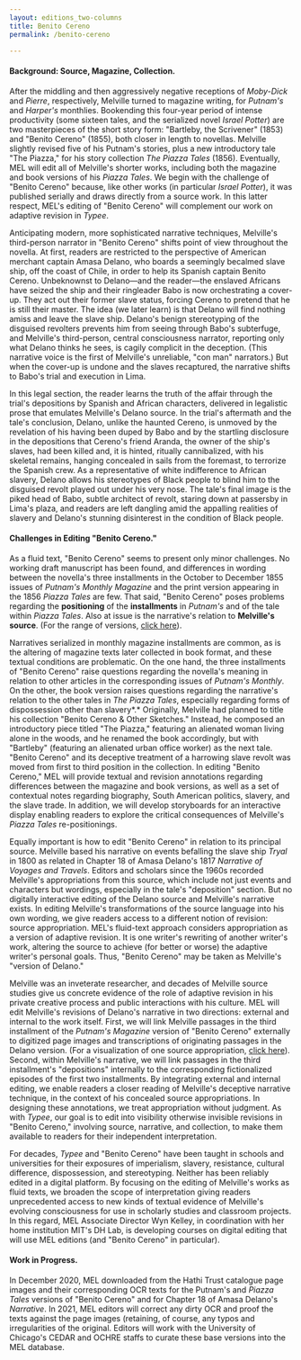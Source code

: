 ```yaml
---
layout: editions_two-columns
title: Benito Cereno
permalink: /benito-cereno

---
```


#### Background: Source, Magazine, Collection.

After the middling and then aggressively negative receptions of
*Moby-Dick* and *Pierre*, respectively, Melville turned to magazine
writing, for *Putnam's* and *Harper's* monthlies. Bookending this
four-year period of intense productivity (some sixteen tales, and the
serialized novel *Israel Potter*) are two masterpieces of the short
story form: "Bartleby, the Scrivener" (1853) and "Benito Cereno" (1855),
both closer in length to novellas. Melville slightly revised five of his
Putnam's stories, plus a new introductory tale "The Piazza," for his
story collection *The Piazza Tales* (1856). Eventually, MEL will edit
all of Melville's shorter works, including both the magazine and book
versions of his *Piazza Tales*. We begin with the challenge of "Benito
Cereno" because, like other works (in particular *Israel Potter*), it
was published serially and draws directly from a source work. In this
latter respect, MEL's editing of "Benito Cereno" will complement our
work on adaptive revision in *Typee*.

Anticipating modern, more sophisticated narrative techniques, Melville's
third-person narrator in "Benito Cereno" shifts point of view throughout
the novella. At first, readers are restricted to the perspective of
American merchant captain Amasa Delano, who boards a seemingly becalmed
slave ship, off the coast of Chile, in order to help its Spanish captain
Benito Cereno. Unbeknownst to Delano—and the reader—the enslaved
Africans have seized the ship and their ringleader Babo is now
orchestrating a cover-up. They act out their former slave status,
forcing Cereno to pretend that he is still their master. The idea (we
later learn) is that Delano will find nothing amiss and leave the slave
ship. Delano's benign stereotyping of the disguised revolters prevents
him from seeing through Babo's subterfuge, and Melville's third-person,
central consciousness narrator, reporting only what Delano thinks he
sees, is cagily complicit in the deception. (This narrative voice is the
first of Melville's unreliable, "con man" narrators.) But when the
cover-up is undone and the slaves recaptured, the narrative shifts to
Babo's trial and execution in Lima.

In this legal section, the reader learns the truth of the affair through
the trial's depositions by Spanish and African characters, delivered in
legalistic prose that emulates Melville's Delano source. In the trial's
aftermath and the tale's conclusion, Delano, unlike the haunted Cereno, is unmoved by the revelation of his having been duped by Babo and by
the startling disclosure in the depositions that Cereno's friend Aranda,
the owner of the ship's slaves, had been killed and, it is hinted,
ritually cannibalized, with his skeletal remains, hanging concealed in
sails from the foremast, to terrorize the Spanish crew. As a
representative of white indifference to African slavery, Delano allows
his stereotypes of Black people to blind him to the disguised revolt
played out under his very nose. The tale's final image is the piked head
of Babo, subtle architect of revolt, staring down at passersby in
Lima's plaza, and readers are left dangling amid the appalling realities
of slavery and Delano's stunning disinterest in the condition of Black
people.

#### Challenges in Editing "Benito Cereno."

As a fluid text, "Benito Cereno" seems to present only minor challenges. No working draft manuscript has been found, and differences in
wording between the novella's three installments in the October to
December 1855 issues of *Putnam's Monthly Magazine* and the print
version appearing in the 1856 *Piazza Tales* are few. That said, "Benito Cereno" poses problems regarding the **positioning** of the **installments** in *Putnam's* and of the tale within *Piazza Tales*. Also at issue is the narrative's relation to **Melville's source**. (For the range of versions, <a href="pdf/Editing-Benito-Cereno-Slide1.pdf/" target="_blank">click here</a>).

Narratives serialized in monthly magazine installments are common, as is
the altering of magazine texts later collected in book format, and these
textual conditions are problematic. On the one hand, the three
installments of "Benito Cereno" raise questions regarding the novella's
meaning in relation to other articles in the corresponding issues of
*Putnam's Monthly*. On the other, the book version raises questions
regarding the narrative's relation to the other tales in *The Piazza
Tales*, especially regarding forms of dispossession other than
slavery*.* Originally, Melville had planned to title his collection
"Benito Cereno & Other Sketches." Instead, he composed an introductory
piece titled "The Piazza," featuring an alienated woman living alone in
the woods, and he renamed the book accordingly, but with "Bartleby"
(featuring an alienated urban office worker) as the next tale. "Benito
Cereno" and its deceptive treatment of a harrowing slave revolt was
moved from first to third position in the collection. In editing "Benito Cereno," MEL will
provide textual and revision annotations regarding differences between
the magazine and book versions, as well as a set of contextual notes
regarding biography, South American politics, slavery, and the slave
trade. In addition, we will develop storyboards for an interactive
display enabling readers to explore the critical consequences of
Melville's *Piazza Tales* re-positionings.

Equally important is how to edit "Benito Cereno" in relation to its
principal source. Melville based his narrative on events befalling the
slave ship *Tryal* in 1800 as related in Chapter 18 of Amasa Delano's
1817 *Narrative of Voyages and Travels*. Editors and scholars since the
1960s recorded Melville's appropriations from this source, which include
not just events and characters but wordings, especially in the tale's
"deposition" section. But no digitally interactive editing of the Delano
source and Melville's narrative exists. In editing Melville's
transformations of the source language into his own wording, we give readers access
to a different notion of revision: source appropriation. MEL's
fluid-text approach considers appropriation as a version of adaptive
revision. It is one writer's rewriting of another writer's work,
altering the source to achieve (for better or worse) the adaptive
writer's personal goals. Thus, "Benito Cereno" may be taken as
Melville's "version of Delano."

Melville was an inveterate researcher, and decades of Melville source
studies give us concrete evidence of the role of adaptive revision in
his private creative process and public interactions with his culture.
MEL will edit Melville's revisions of Delano's narrative in two directions:
external and internal to the work itself. First, we will link Melville
passages in the third installment of the *Putnam's Magazine* version of
"Benito Cereno" externally to digitized page images and transcriptions
of originating passages in the Delano version. (For a visualization of one source appropriation, <a href="pdf/Editing-Benito-Cereno-Slide2.pdf/" target="_blank">click here</a>). Second, within Melville's narrative, we will link passages in the
third installment's "depositions" internally to the corresponding
fictionalized episodes of the first two installments. By integrating
external and internal editing, we enable readers a closer reading of
Melville's deceptive narrative technique, in the context of his
concealed source appropriations. In designing these annotations, we
treat appropriation without judgment. As with *Typee*, our goal is to
edit into visibility otherwise invisible revisions in "Benito Cereno,"
involving source, narrative, and collection, to make them available to
readers for their independent interpretation.

For decades, *Typee* and "Benito Cereno" have been taught in schools and
universities for their exposures of imperialism, slavery, resistance,
cultural difference, dispossession, and stereotyping. Neither has been
reliably edited in a digital platform. By focusing on the editing of
Melville's works as fluid texts, we broaden the scope of interpretation
giving readers unprecedented access to new kinds of textual evidence of
Melville's evolving consciousness for use in scholarly studies and
classroom projects. In this regard, MEL Associate Director Wyn Kelley,
in coordination with her home institution MIT's DH Lab, is developing
courses on digital editing that will use MEL editions (and "Benito
Cereno" in particular).

#### Work in Progress.
In December 2020, MEL downloaded from the Hathi Trust catalogue
page images and their corresponding OCR texts for the Putnam's and
*Piazza Tales* versions of "Benito Cereno" and for Chapter 18 of Amasa
Delano's *Narrative*. In 2021, MEL editors will correct any dirty OCR
and proof the texts against the page images (retaining, of course, any typos and
irregularities of the original. Editors will work with the University of
Chicago's CEDAR and OCHRE staffs to curate these base versions into the
MEL database.

